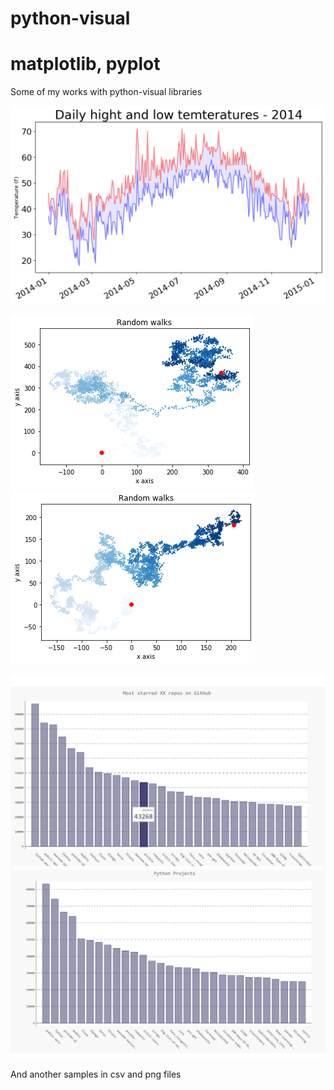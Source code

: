 # python-visual
# matplotlib, pyplot
Some of my works with python-visual libraries



![](png-files/space_beetween.png)

![](png-files/Figure_3.png)
![](png-files/Figure_4.png)

![](png-files/Python_most_starred_repos.png)
![](png-files/Python_repos.png)

And another samples in csv and png files
